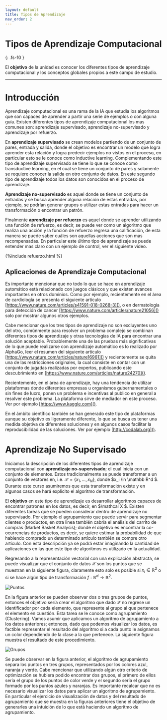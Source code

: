 ```yaml
---
layout: default
title: Tipos de Aprendizaje
nav_order: 2
---
```


# Tipos de Aprendizaje Computacional
{: .fs-10 }


El **objetivo** de la unidad es conocer los diferentes tipos de aprendizaje computacional y los conceptos globales propios a este campo de estudio.

---

# Introducción

Aprendizaje computacional es una rama de la IA que estudia los algoritmos que son capaces de aprender a partir una serie de ejemplos o con alguna guía. Existen diferentes tipos de aprendizaje computacional los mas comunes son: aprendizaje supervisado, aprendizaje no-supervisado y aprendizaje por refuerzo. 

En **aprendizaje supervisado** se crean modelos partiendo de un conjunto de pares, entrada y salida, donde el objetivo es encontrar un modelo que logra aprender esta relación y logra predecir ejemplos no vistos en el proceso, en particular esto se le conoce como inductive learning. Complementando este tipo de aprendizaje supervisado se tiene lo que se conoce como transductive learning, en el cual se tiene un conjunto de pares y solamente se requiere conocer la salida en otro conjunto de datos. En este segundo tipo de aprendizaje todos los datos son conocidos en el proceso de aprendizaje. 

**Aprendizaje no-supervisado** es aquel donde se tiene un conjunto de entradas y se busca aprender alguna relación de estas entradas, por ejemplo, se podrían generar grupos o utilizar estas entradas para hacer un transformación o encontrar un patrón. 

Finalmente **aprendizaje por refuerzo** es aquel donde se aprender utilizando una función de refuerzo, es decir, se puede ver como un algoritmo que realiza una acción y la función de refuerzo regresa una calificación, de esta manera se puede saber cuáles son aquellas acciones que son mas recompensadas. En particular este último tipo de aprendizaje se puede entender mas claro con un ejemplo de control, ver el siguiente video. 

{%include refuerzo.html %}

## Aplicaciones de Aprendizaje Computacional

Es importante mencionar que no todo lo que se hace en aprendizaje automático está relacionado con juegos clásicos y que existen avances importantes en otros dominios. Como por ejemplo, recientemente en el área de cardiología se presenta el siguiente artículo [https://www.nature.com/articles/s41591-018-0268-3](), o en dermatología para detección de cancer [https://www.nature.com/articles/nature21056]() solo por mostrar algunos otros ejemplos. 

Cabe mencionar que los tres tipos de aprendizaje no son excluyentes uno del otro, comúnmente para resolver un problema complejo se combinan diferentes tipos de aprendizaje y otras tecnologías de IA para encontrar una solución aceptable. Probablemente una de las pruebas más significativas de lo que puede realizarse con aprendizaje automático es lo realizado por AlphaGo, leer el resumen del siguiente artículo [https://www.nature.com/articles/nature16961]() y recientemente se  quita una de las restricciones originales, la cual consiste en contar con un conjunto de jugadas realizadas por expertos, publicando este descubrimiento en [https://www.nature.com/articles/nature24270]().

Recientemente, en el área de aprendizaje, hay una tendencia de utilizar plataformas donde diferentes empresas u organismos gubernamentales o sin fines de lucro, ponen un problema e incentivas al publico en general a resolver este problema. La plataforma sirve de mediador en este proceso. Ver por ejemplo [https://www.kaggle.com]().

En el ámbito científico también se han generado este tipo de plataformas aunque su objetivo es ligeramente diferente, lo que se busca es tener una medida objetiva de diferentes soluciones y en algunos casos facilitar la reproducibilidad de las soluciones. Ver por ejemplo [http://codalab.org]().

# Aprendizaje No Supervisado

Iniciamos la descripción de los diferentes tipos de aprendizaje computacional con **aprendizaje no-supervisado**;
el cual inicia con un conjunto de elementos. Estos tradicionalmente se puede transformar a un conjunto de vectores en, i.e.
$\mathcal X = \{ x_1, \ldots, x_N \}$, donde $x_i \in \mathbb R^d $.
Durante este curso asumiremos que esta transformación existe y en algunos casos se hará explícito el algoritmo de transformación.

El **objetivo** en este tipo de aprendizaje es desarrollar algoritmos capaces de encontrar patrones en los datos, es decir, 
en $\mathcal X $. Existen diferentes tareas que se pueden considerar dentro de aprendizaje no supervisado. Por ejemplo
el agrupamiento que puede servir para segmentar clientes o productos, en otra linea también cabría el análisis del carrito de 
compras (Market Basket Analysis); donde el objetivo es encontrar la co-ocurrencias de productos, es decir, se quiere estimar 
la probabilidad de que habiendo comprado un determinado artículo también se compre otro artículo. Con esta descripción ya se 
podrá estar imaginando la cantidad de aplicaciones en las que este tipo de algoritmos es utilizado en la actualidad. 

Regresando a la representación vectorial con una explicación abstracta, se puede visualizar que el conjunto de datos $\mathcal X$ 
son los puntos que se muestran en la siguiente figura, claramente esto solo es posible si $x_i \in \mathbb R^2$ o si
se hace algún tipo de transformación $f: \mathbb R^d \rightarrow \mathbb R^2$.

![Puntos](/assets/images/points.png) 

En la figura anterior se pueden observar dos o tres grupos de puntos, entonces el objetivo sería crear el algoritmo que dado 
$\mathcal X$ no regrese un identificador por cada elemento, que represente al grupo al que pertenece el elemento en cuestión. 
Esta tarea se le conoce como agrupamiento (Clustering). Vamos asumir que aplicamos un algoritmo de agrupamiento a los datos 
anteriores; entonces, dado que podemos visualizar los datos, es factible representar el resultado del algoritmo si a
cada punto le asignamos un color dependiendo de la clase a la que pertenece. La siguiente figura muestra el resultado de este procedimiento. 

![Grupos](/assets/images/cluster.png)
    
Se puede observar en la figura anterior, el algoritmo de agrupamiento separa los puntos en tres grupos, representados 
por los colores azul, naranja y verde. Cabe mencionar que utilizando algún otro criterio de optimización se hubiera podido encontrar 
dos grupos, el primero de ellos sería el grupo de los puntos de color verde y el segundo sería el grupo formado por los puntos 
azules y naranjas. Es importante recalcar que no es necesario visualizar los datos para aplicar un algoritmo de agrupamiento. 
En particular el ejercicio de visualización de datos y del resultado de agrupamiento que se muestra en la figuras anteriores 
tiene el objetivo de generarles una intuición de lo que está haciendo un algoritmo de agrupamiento. 